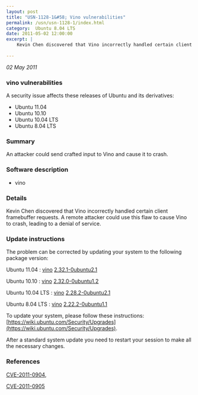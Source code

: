 ```yaml
---
layout: post
title: "USN-1128-1&#58; Vino vulnerabilities"
permalink: /usn/usn-1128-1/index.html
category:  Ubuntu 8.04 LTS
date: 2011-05-02 12:00:00
excerpt: |
    Kevin Chen discovered that Vino incorrectly handled certain client framebuffer requests. A remote attacker could use this flaw to cause Vino to crash, leading to a denial of service. 
    
--- 
```

 
 

*02 May 2011*

### vino vulnerabilities

A security issue affects these releases of Ubuntu and its derivatives:

* Ubuntu 11.04
* Ubuntu 10.10
* Ubuntu 10.04 LTS
* Ubuntu 8.04 LTS

### Summary

An attacker could send crafted input to Vino and cause it to crash. 

### Software description

* vino 

### Details

Kevin Chen discovered that Vino incorrectly handled certain client framebuffer requests. A remote attacker could use this flaw to cause Vino to crash, leading to a denial of service. 

### Update instructions

The problem can be corrected by updating your system to the following package version:

Ubuntu 11.04
 : [vino](https://launchpad.net/ubuntu/+source/vino) <span> [2.32.1-0ubuntu2.1](https://launchpad.net/ubuntu/+source/vino/2.32.1-0ubuntu2.1) </span> 

Ubuntu 10.10
 : [vino](https://launchpad.net/ubuntu/+source/vino) <span> [2.32.0-0ubuntu1.2](https://launchpad.net/ubuntu/+source/vino/2.32.0-0ubuntu1.2) </span> 

Ubuntu 10.04 LTS
 : [vino](https://launchpad.net/ubuntu/+source/vino) <span> [2.28.2-0ubuntu2.1](https://launchpad.net/ubuntu/+source/vino/2.28.2-0ubuntu2.1) </span> 

Ubuntu 8.04 LTS
 : [vino](https://launchpad.net/ubuntu/+source/vino) <span> [2.22.2-0ubuntu1.1](https://launchpad.net/ubuntu/+source/vino/2.22.2-0ubuntu1.1) </span> 

To update your system, please follow these instructions: [https://wiki.ubuntu.com/Security/Upgrades](https://wiki.ubuntu.com/Security/Upgrades).

After a standard system update you need to restart your session to make all the necessary changes. 

### References

 
 [CVE-2011-0904](http://people.ubuntu.com/~ubuntu-security/cve/CVE-2011-0904), 

 [CVE-2011-0905](http://people.ubuntu.com/~ubuntu-security/cve/CVE-2011-0905)
 

